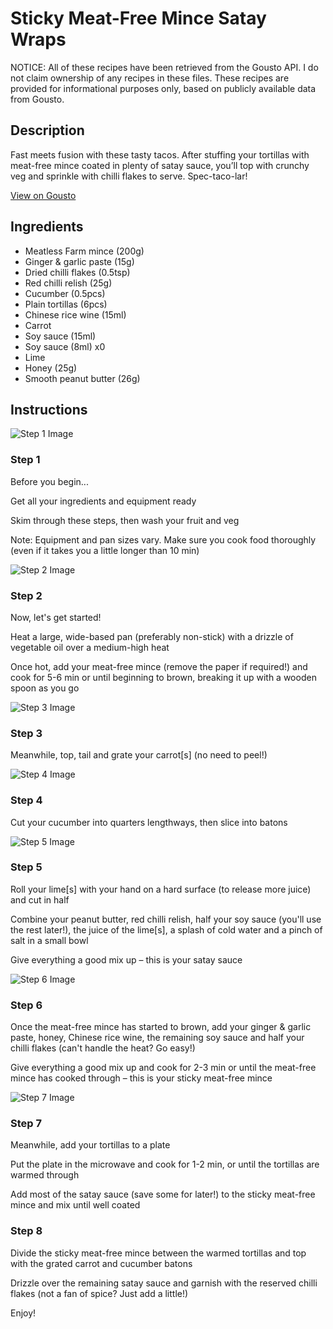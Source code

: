 # Sticky Meat-Free Mince Satay Wraps

NOTICE: All of these recipes have been retrieved from the Gousto API. I do not claim ownership of any recipes in these files. These recipes are provided for informational purposes only, based on publicly available data from Gousto.

## Description

Fast meets fusion with these tasty tacos. After stuffing your tortillas with meat-free mince coated in plenty of satay sauce, you’ll top with crunchy veg and sprinkle with chilli flakes to serve. Spec-taco-lar! 

[View on Gousto](https://www.gousto.co.uk/recipes/cookbook/sticky-meat-free-satay-wraps)

## Ingredients

- Meatless Farm mince (200g)
- Ginger & garlic paste (15g)
- Dried chilli flakes (0.5tsp)
- Red chilli relish (25g)
- Cucumber (0.5pcs)
- Plain tortillas (6pcs)
- Chinese rice wine (15ml)
- Carrot
- Soy sauce (15ml)
- Soy sauce (8ml) x0
- Lime
- Honey (25g)
- Smooth peanut butter (26g)

## Instructions

![Step 1 Image](https://production-media.gousto.co.uk/cms/recipe-step-image/Admin10mm-Step-1-1627985431525-x200.jpg)

### Step 1

Before you begin...

Get all your ingredients and equipment ready

Skim through these steps, then wash your fruit and veg

Note: Equipment and pan sizes vary. Make sure you cook food thoroughly (even if it takes you a little longer than 10 min)

![Step 2 Image](https://production-media.gousto.co.uk/cms/recipe-step-image/step-2--1626950906155-x200.jpg)

### Step 2

Now, let's get started!

Heat a large, wide-based pan (preferably non-stick) with a drizzle of vegetable oil over a medium-high heat

Once hot, add your meat-free mince (remove the paper if required!) and cook for 5-6 min or until beginning to brown, breaking it up with a wooden spoon as you go

![Step 3 Image](https://production-media.gousto.co.uk/cms/recipe-step-image/step-3-1626950908530-x200.jpg)

### Step 3

Meanwhile, top, tail and grate your carrot[s] (no need to peel!)

![Step 4 Image](https://production-media.gousto.co.uk/cms/recipe-step-image/step-4-1656425439540-x200.jpg)

### Step 4

Cut your cucumber into quarters lengthways, then slice into batons

![Step 5 Image](https://production-media.gousto.co.uk/cms/recipe-step-image/step-5-1626950916301-x200.jpg)

### Step 5

Roll your lime[s] with your hand on a hard surface (to release more juice) and cut in half

Combine your peanut butter, red chilli relish, half your soy sauce (you'll use the rest later!), the juice of the lime[s], a splash of cold water and a pinch of salt in a small bowl

Give everything a good mix up – this is your satay sauce

![Step 6 Image](https://production-media.gousto.co.uk/cms/recipe-step-image/step-6-1626950919873-x200.jpg)

### Step 6

Once the meat-free mince has started to brown, add your ginger & garlic paste, honey, Chinese rice wine, the remaining soy sauce and half your chilli flakes (can't handle the heat? Go easy!)

Give everything a good mix up and cook for 2-3 min or until the meat-free mince has cooked through – this is your sticky meat-free mince

![Step 7 Image](https://production-media.gousto.co.uk/cms/recipe-step-image/step-7-1627985498136-x200.jpg)

### Step 7

Meanwhile, add your tortillas to a plate

Put the plate in the microwave and cook for 1-2 min, or until the tortillas are warmed through

Add most of the satay sauce (save some for later!) to the sticky meat-free mince and mix until well coated

### Step 8

Divide the sticky meat-free mince between the warmed tortillas and top with the grated carrot and cucumber batons

Drizzle over the remaining satay sauce and garnish with the reserved chilli flakes (not a fan of spice? Just add a little!)

Enjoy!

